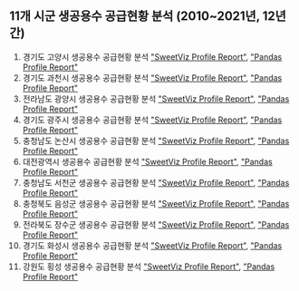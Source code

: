 ## 11개 시군 생공용수 공급현황 분석 (2010~2021년, 12년간) 

1. 경기도 고양시 생공용수 공급현황 분석 ["SweetViz Profile Report"](https://davidchoi76.github.io/water-supply-eda-report/GoYang-City_sweetviz_profile_report.html),
                                     ["Pandas Profile Report"](https://davidchoi76.github.io/water-supply-eda-report/GoYang-City_pandas_profile_report.html)
2. 경기도 과천시 생공용수 공급현황 분석 ["SweetViz Profile Report"](https://davidchoi76.github.io/water-supply-eda-report/GwaCheon-City_sweetviz_profile_report.html),
                                     ["Pandas Profile Report"](https://davidchoi76.github.io/water-supply-eda-report/GwaCheon-City_pandas_profile_report.html)
3. 전라남도 광양시 생공용수 공급현황 분석 ["SweetViz Profile Report"](https://davidchoi76.github.io/water-supply-eda-report/GwangYang-City_sweetviz_profile_report.html),
                                     ["Pandas Profile Report"](https://davidchoi76.github.io/water-supply-eda-report/GwangYang-City_pandas_profile_report.html)
4. 경기도 광주시 생공용수 공급현황 분석 ["SweetViz Profile Report"](https://davidchoi76.github.io/water-supply-eda-report/GwangJu-City_sweetviz_profile_report.html),
                                     ["Pandas Profile Report"](https://davidchoi76.github.io/water-supply-eda-report/GwangJu-City_pandas_profile_report.html)
5. 충청남도 논산시 생공용수 공급현황 분석 ["SweetViz Profile Report"](https://davidchoi76.github.io/water-supply-eda-report/NonSan-City_sweetviz_profile_report.html),
                                     ["Pandas Profile Report"](https://davidchoi76.github.io/water-supply-eda-report/NonSan-City_pandas_profile_report.html)
6. 대전광역시 생공용수 공급현황 분석 ["SweetViz Profile Report"](https://davidchoi76.github.io/water-supply-eda-report/DaeJeon-City_sweetviz_profile_report.html),
                                     ["Pandas Profile Report"](https://davidchoi76.github.io/water-supply-eda-report/DaeJeon-City_pandas_profile_report.html)
7. 충청남도 서천군 생공용수 공급현황 분석 ["SweetViz Profile Report"](https://davidchoi76.github.io/water-supply-eda-report/SeoCheon-Gun_sweetviz_profile_report.html),
                                     ["Pandas Profile Report"](https://davidchoi76.github.io/water-supply-eda-report/SeoCheon-Gun_pandas_profile_report.html)
8. 충청북도 음성군 생공용수 공급현황 분석 ["SweetViz Profile Report"](https://davidchoi76.github.io/water-supply-eda-report/EumSeong-Gun_sweetviz_profile_report.html),
                                     ["Pandas Profile Report"](https://davidchoi76.github.io/water-supply-eda-report/EumSeong-Gun_pandas_profile_report.html)
9. 전라북도 장수군 생공용수 공급현황 분석 ["SweetViz Profile Report"](https://davidchoi76.github.io/water-supply-eda-report/JangSu-Gun_sweetviz_profile_report.html),
                                     ["Pandas Profile Report"](https://davidchoi76.github.io/water-supply-eda-report/JangSu-Gun_pandas_profile_report.html)
10. 경기도 화성시 생공용수 공급현황 분석 ["SweetViz Profile Report"](https://davidchoi76.github.io/water-supply-eda-report/HwaSeong-City_sweetviz_profile_report.html),
                                     ["Pandas Profile Report"](https://davidchoi76.github.io/water-supply-eda-report/HwaSeong-City_pandas_profile_report.html)
11. 강원도 횡성 생공용수 공급현황 분석 ["SweetViz Profile Report"](https://davidchoi76.github.io/water-supply-eda-report/HoengSeong-Gun_sweetviz_profile_report.html),
                                     ["Pandas Profile Report"](https://davidchoi76.github.io/water-supply-eda-report/HoengSeong-Gun_pandas_profile_report.html)

